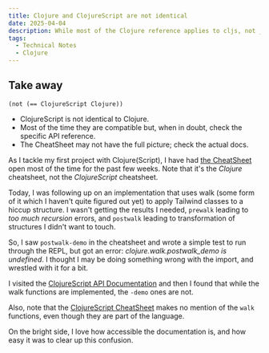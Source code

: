 ```yaml
---
title: Clojure and ClojureScript are not identical
date: 2025-04-04
description: While most of the Clojure reference applies to cljs, not _all_ of it does
tags:
  - Technical Notes
  - Clojure
---
```


## Take away

```clojurescript
(not (== ClojureScript Clojure))
```

- ClojureScript is not identical to Clojure.
- Most of the time they are compatible but, when in doubt, check the specific API reference.
- The CheatSheet may not have the full picture; check the actual docs.

As I tackle my first project with Clojure(Script), I have had [the CheatSheet](https://clojure.org/api/cheatsheet) open most of the time for the past few weeks. Note that it's the _Clojure_ cheatsheet, not the _ClojureScript_ cheatsheet.

Today, I was following up on an implementation that uses walk (some form of it which I haven't quite figured out yet) to apply Tailwind classes to a hiccup structure. I wasn't getting the results I needed, `prewalk` leading to _too much recursion_ errors, and `postwalk` leading to transformation of structures I didn't want to touch.

So, I saw `postwalk-demo` in the cheatsheet and wrote a simple test to run through the REPL, but got an error: _clojure.walk.postwalk_demo is undefined_. I thought I may be doing something wrong with the import, and wrestled with it for a bit.

I visited the [ClojureScript API Documentation](https://cljs.github.io/api/) and then I found that while the walk functions are implemented, the `-demo` ones are not.

Also, note that the [ClojureScript CheatSheet](https://cljs.info/cheatsheet/) makes no mention of the `walk` functions, even though they are part of the language.

On the bright side, I love how accessible the documentation is, and how easy it was to clear up this confusion.
